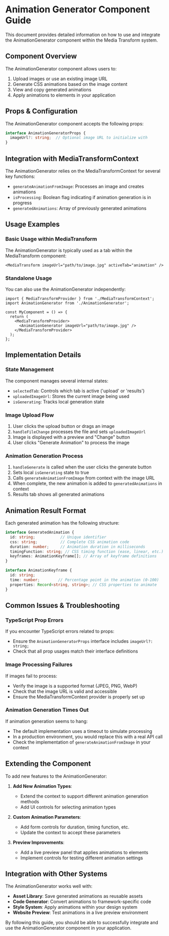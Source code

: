 
# Animation Generator Component Guide

This document provides detailed information on how to use and integrate the AnimationGenerator component within the Media Transform system.

## Component Overview

The AnimationGenerator component allows users to:
1. Upload images or use an existing image URL
2. Generate CSS animations based on the image content
3. View and copy generated animations
4. Apply animations to elements in your application

## Props & Configuration

The AnimationGenerator component accepts the following props:

```typescript
interface AnimationGeneratorProps {
  imageUrl?: string;  // Optional image URL to initialize with
}
```

## Integration with MediaTransformContext

The AnimationGenerator relies on the MediaTransformContext for several key functions:

- `generateAnimationFromImage`: Processes an image and creates animations
- `isProcessing`: Boolean flag indicating if animation generation is in progress
- `generatedAnimations`: Array of previously generated animations

## Usage Examples

### Basic Usage within MediaTransform

The AnimationGenerator is typically used as a tab within the MediaTransform component:

```tsx
<MediaTransform imageUrl="path/to/image.jpg" activeTab="animation" />
```

### Standalone Usage

You can also use the AnimationGenerator independently:

```tsx
import { MediaTransformProvider } from './MediaTransformContext';
import AnimationGenerator from './AnimationGenerator';

const MyComponent = () => {
  return (
    <MediaTransformProvider>
      <AnimationGenerator imageUrl="path/to/image.jpg" />
    </MediaTransformProvider>
  );
};
```

## Implementation Details

### State Management

The component manages several internal states:
- `selectedTab`: Controls which tab is active ('upload' or 'results')
- `uploadedImageUrl`: Stores the current image being used
- `isGenerating`: Tracks local generation state

### Image Upload Flow

1. User clicks the upload button or drags an image
2. `handleFileChange` processes the file and sets `uploadedImageUrl`
3. Image is displayed with a preview and "Change" button
4. User clicks "Generate Animation" to process the image

### Animation Generation Process

1. `handleGenerate` is called when the user clicks the generate button
2. Sets local `isGenerating` state to true
3. Calls `generateAnimationFromImage` from context with the image URL
4. When complete, the new animation is added to `generatedAnimations` in context
5. Results tab shows all generated animations

## Animation Result Format

Each generated animation has the following structure:

```typescript
interface GeneratedAnimation {
  id: string;           // Unique identifier
  css: string;          // Complete CSS animation code
  duration: number;     // Animation duration in milliseconds
  timingFunction: string; // CSS timing function (ease, linear, etc.)
  keyframes: AnimationKeyframe[]; // Array of keyframe definitions
}

interface AnimationKeyframe {
  id: string;
  time: number;        // Percentage point in the animation (0-100)
  properties: Record<string, string>; // CSS properties to animate
}
```

## Common Issues & Troubleshooting

### TypeScript Prop Errors

If you encounter TypeScript errors related to props:
- Ensure the `AnimationGeneratorProps` interface includes `imageUrl?: string;`
- Check that all prop usages match their interface definitions

### Image Processing Failures

If images fail to process:
- Verify the image is a supported format (JPEG, PNG, WebP)
- Check that the image URL is valid and accessible
- Ensure the MediaTransformContext provider is properly set up

### Animation Generation Times Out

If animation generation seems to hang:
- The default implementation uses a timeout to simulate processing
- In a production environment, you would replace this with a real API call
- Check the implementation of `generateAnimationFromImage` in your context

## Extending the Component

To add new features to the AnimationGenerator:

1. **Add New Animation Types**:
   - Extend the context to support different animation generation methods
   - Add UI controls for selecting animation types

2. **Custom Animation Parameters**:
   - Add form controls for duration, timing function, etc.
   - Update the context to accept these parameters

3. **Preview Improvements**:
   - Add a live preview panel that applies animations to elements
   - Implement controls for testing different animation settings

## Integration with Other Systems

The AnimationGenerator works well with:

- **Asset Library**: Save generated animations as reusable assets
- **Code Generator**: Convert animations to framework-specific code
- **Style System**: Apply animations within your design system
- **Website Preview**: Test animations in a live preview environment

By following this guide, you should be able to successfully integrate and use the AnimationGenerator component in your application.
